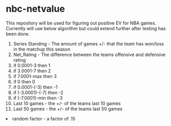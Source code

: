 # nbc-netvalue

This repository will be used for figuring out positive EV for NBA games. Currently will use below algorithm but could extend further after testing has been done.

<ol>
<li>Series Standing - The amount of games +/- that the team has won/loss in the matchup this season</li>


<li>Net_Rating - The difference between the teams offensive and defensive rating</li>

  <li>if 0.0001-3 then 1</li>

  <li>if 3.0001-7 then 2</li>
  
  <li>if 7.0001-max then 3</li>
    
  <li> if 0 then 0</li>
  
  <li>if 0.0001-(-3) then -1</li>
  
  <li>if (-3.0001)-(-7) then -2</li>
  
  <li>if (-7.0001)-min then -3</li>


<li>Last 10 games - the +/- of the teams last 10 games</li>


<li>Last 50 games - the +/- of the teams last 50 games</li>
</ol>


<li>random factor - a factor of .15</li>
